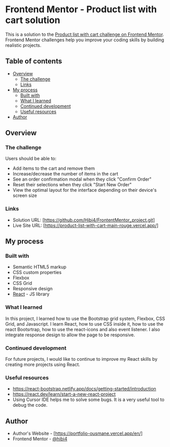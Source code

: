 # Frontend Mentor - Product list with cart solution

This is a solution to the [Product list with cart challenge on Frontend Mentor](https://www.frontendmentor.io/challenges/product-list-with-cart-5MmqLVAp_d). Frontend Mentor challenges help you improve your coding skills by building realistic projects.

## Table of contents

- [Overview](#overview)
  - [The challenge](#the-challenge)
  - [Links](#links)
- [My process](#my-process)
  - [Built with](#built-with)
  - [What I learned](#what-i-learned)
  - [Continued development](#continued-development)
  - [Useful resources](#useful-resources)
- [Author](#author)

## Overview

### The challenge

Users should be able to:

- Add items to the cart and remove them
- Increase/decrease the number of items in the cart
- See an order confirmation modal when they click "Confirm Order"
- Reset their selections when they click "Start New Order"
- View the optimal layout for the interface depending on their device's screen size

### Links

- Solution URL: [https://github.com/Hibi4/FrontentMentor_project.git]
- Live Site URL: [https://product-list-with-cart-main-rouge.vercel.app/]

## My process

### Built with

- Semantic HTML5 markup
- CSS custom properties
- Flexbox
- CSS Grid
- Responsive design
- [React](https://reactjs.org/) - JS library

### What I learned

In this project, I learned how to use the Bootstrap grid system, Flexbox, CSS Grid, and Javascript. I learn React, how to use CSS inside it, how to use the react Bootsrtrap, how to use the react-icons and also event listener. I also integrate response design to allow the page to be responsive.

### Continued development

For future projects, I would like to continue to improve my React skills by creating more projects using React.

### Useful resources

- https://react-bootstrap.netlify.app/docs/getting-started/introduction
- https://react.dev/learn/start-a-new-react-project 
- Using Cursor IDE helps me to solve some bugs. It is a very useful tool to debug the code.

## Author

- Author's Website - [https://portfolio-ousmane.vercel.app/en/]
- Frontend Mentor - [@hibi4](https://www.frontendmentor.io/profile/Hibi4)
